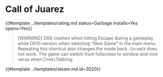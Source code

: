 # Call of Juarez
<!-- script:Aliases [] -->

{{#template ../templates/rating.md status=Garbage installs=Yes opens=Yes}}

> [WARNING]
> DX9 crashes when hitting Escape during a gameplay while DX10 version when selecting "New Game" in the main menu. Repeating this shortcut also changes the mode back. `ChromEd` does not work. The game can switch from fullscreen to window and vice versa when Cmd+Tabbing.

{{#template ../templates/steam.md id=3020}}
